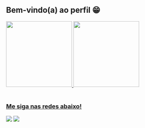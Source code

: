 ## Bem-vindo(a) ao perfil 😁

 <div>
   <a href="https://github.com/amandinis1">
   <img height="180em" src="https://github-readme-stats.vercel.app/api?username=amandinis1&show_icons=true&theme=tokyonight&include_all_commits=true&count_private=true"/>
   <img height="180em" src="https://github-readme-stats.vercel.app/api/top-langs/?username=amandinis1&layout=compact&langs_count=6&theme=tokyonight"/>
</div>
    
 
<br>
 
### Me siga nas redes abaixo!
 
<div> 
  <a href = "mailto:amanda.ketelyn72@gmail.com"><img src="https://img.shields.io/badge/-Gmail-%23333?style=for-the-badge&logo=gmail&logoColor=white" target="_blank"></a>
  <a href="https://www.linkedin.com/in/amanda-ketelyn-806119221/" target="_blank"><img src="https://img.shields.io/badge/-LinkedIn-%230077B5?style=for-the-badge&logo=linkedin&logoColor=white" target="_blank"></a>
</div>
